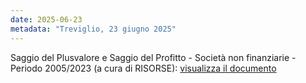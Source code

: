 ```yaml
---
date: 2025-06-23
metadata: "Treviglio, 23 giugno 2025"
---
```


Saggio del Plusvalore e Saggio del Profitto - Società non finanziarie - Periodo 2005/2023 (a cura di RISORSE): <a href="/assets/2025-06-23-saggio-plusvalore-profitto-2005-2023.pdf" target="_blank">visualizza il documento</a>

